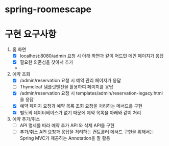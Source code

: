 # spring-roomescape

# 구현 요구사항

1. 홈 화면
   - [x] localhost:8080/admin 요청 시 아래 화면과 같이 어드민 메인 페이지가 응답
   - [X] 필요한 의존성을 찾아서 추가
   - 
2. 예약 조회
   - [x] /admin/reservation 요청 시 예약 관리 페이지가 응답
   - [ ] Thymeleaf 템플릿엔진을 활용하여 페이지를 응답
   - [x] /admin/reservation 요청 시 templates/admin/reservation-legacy.html을 응답
   - [x] 예약 페이지 요청과 예약 목록 조회 요청을 처리하는 메서드를 구현
   - [x] 별도의 데이터베이스가 없기 때문에 예약 목록을 아래와 같이 처리
3. 예약 추가/취소
   - [ ] API 명세를 따라 예약 추가 API 와 삭제 API를 구현
   - [ ] 추가/취소 API 요청과 응답을 처리하는 컨트롤러 메서드 구현을 위해서는 Spring MVC가 제공하는 Annotation을 잘 활용
